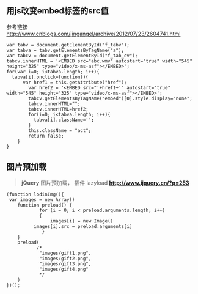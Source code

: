 用js改变embed标签的src值
------------------------
参考链接
http://www.cnblogs.com/jingangel/archive/2012/07/23/2604741.html
```
var tabv = document.getElementById("f_tabv");
var tabva = tabv.getElementsByTagName("a");
var tabcv = document.getElementById("f_tab_cv");
tabcv.innerHTML = '<EMBED src="abc.wmv" autostart="true" width="545" height="325" type="video/x-ms-asf"></EMBED>';
for(var i=0; i<tabva.length; i++){
  tabva[i].onclick=function(){
      var href1 = this.getAttribute("href");
        var href2 = '<EMBED src="'+href1+'" autostart="true" width="545" height="325" type="video/x-ms-asf"></EMBED>';
        tabcv.getElementsByTagName("embed")[0].style.display="none";
        tabcv.innerHTML="";
        tabcv.innerHTML=href2;
        for(i=0; i<tabva.length; i++){
          tabva[i].className='';
        }
        this.className = "act";
        return false;
    }
}
```

图片预加载
----------

> **jQuery** 图片预加载， 插件 lazyload
> **http://www.ijquery.cn/?p=253**

```
(function lodinImg(){
 var images = new Array()
    function preload() {
            for (i = 0; i < preload.arguments.length; i++) 
            {
                images[i] = new Image()
          images[i].src = preload.arguments[i]                               
             }
    }
    preload(
           /*
            "images/gift1.png",
            "images/gift2.png",
            "images/gift3.png",
            "images/gift4.png"
            */
    )
})();
```
